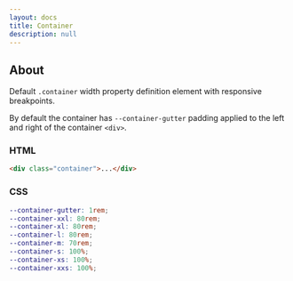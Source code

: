 ```yaml
---
layout: docs
title: Container
description: null
---
```


## About

Default `.container` width property definition element with responsive breakpoints.

By default the container has `--container-gutter` padding applied to the left and right of the container `<div>`.

### HTML

```html
<div class="container">...</div>
```

### CSS

```scss
--container-gutter: 1rem;
--container-xxl: 80rem;
--container-xl: 80rem;
--container-l: 80rem;
--container-m: 70rem;
--container-s: 100%;
--container-xs: 100%;
--container-xxs: 100%;
```
